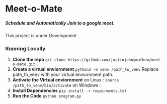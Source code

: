 # Meet-o-Mate
##### Schedule and Automatically Join to a google meet.

This project is under Development

### Running Locally

1. **Clone the repo**
`git clone https://github.com/justinjohnymathew/meet-o-mate.git
`
2. **Create a virtual enviornment**
`python3 -m venv /path_to_venv`
Replace path_to_venv with your virtual enviornment path.
3. **Activate the Virtual enviornment**
on Linux :  `source /path_to_venv/bin/activate`
on Windows :` `
4. **Install Dependencies**
`pip install -r requirments.txt`
5. **Run the Code**
`python program.py`